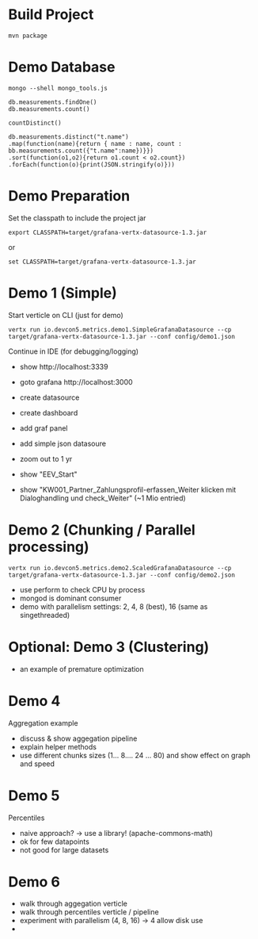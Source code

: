 Build Project
=============

    mvn package
    
Demo Database
=============
  
    mongo --shell mongo_tools.js

    db.measurements.findOne()
    db.measurements.count()
  
    countDistinct()
    
    db.measurements.distinct("t.name")
    .map(function(name){return { name : name, count : bb.measurements.count({"t.name":name})}})
    .sort(function(o1,o2){return o1.count < o2.count})
    .forEach(function(o){print(JSON.stringify(o)}))
    
Demo Preparation
================

Set the classpath to include the project jar

    export CLASSPATH=target/grafana-vertx-datasource-1.3.jar
    
or

    set CLASSPATH=target/grafana-vertx-datasource-1.3.jar

Demo 1 (Simple)
======

Start verticle on CLI (just for demo)
    
    vertx run io.devcon5.metrics.demo1.SimpleGrafanaDatasource --cp target/grafana-vertx-datasource-1.3.jar --conf config/demo1.json
    
Continue in IDE (for debugging/logging)
    
- show http://localhost:3339
- goto grafana http://localhost:3000
- create datasource
- create dashboard
- add graf panel
- add simple json datasoure
- zoom out to 1 yr

- show "EEV_Start"
- show "KW001_Partner_Zahlungsprofil-erfassen_Weiter klicken mit Dialoghandling und check_Weiter" (~1 Mio entried)

Demo 2 (Chunking / Parallel processing)
======

    vertx run io.devcon5.metrics.demo2.ScaledGrafanaDatasource --cp target/grafana-vertx-datasource-1.3.jar --conf config/demo2.json

- use perform to check CPU by process
- mongod is dominant consumer
- demo with parallelism settings: 2, 4, 8 (best), 16 (same as singethreaded)

Optional: Demo 3 (Clustering)
======

- an example of premature optimization

Demo 4
======

Aggregation example

- discuss & show aggegation pipeline
- explain helper methods
- use different chunks sizes (1... 8.... 24 ... 80) and show effect on graph and speed

Demo 5
======

Percentiles

- naive approach? -> use a library! (apache-commons-math)
- ok for few datapoints
- not good for large datasets

Demo 6
======

- walk through aggegation verticle
- walk through percentiles verticle / pipeline
- experiment with parallelism (4, 8, 16) -> 4 allow disk use
- 

